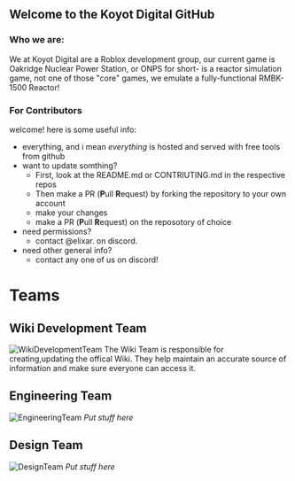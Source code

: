 ## Welcome to the Koyot Digital GitHub

### Who we are:
We at Koyot Digital are a Roblox development group, our current game is Oakridge Nuclear Power Station, or ONPS for short- is a reactor simulation game, not one of those "core" games, we emulate a fully-functional RMBK-1500 Reactor!

### For Contributors
welcome! here is some useful info:
* everything, and i mean *everything* is hosted and served with free tools from github
* want to update somthing?
  * First, look at the README.md or CONTRIUTING.md in the respective repos
  * Then make a PR (**P**ull **R**equest) by forking the repository to your own account
  * make your changes
  * make a PR (**P**ull **R**equest) on the reposotory of choice
* need permissions?
  * contact @elixar. on discord.
* need other general info?
  * contact any one of us on discord! 
<!-- please finish this later @gargleblaster-rmbk AUG/10/25 -->

# Teams

## Wiki Development Team

![WikiDevelopmentTeam](https://cdn.discordapp.com/attachments/1392867326688235836/1404835381106577511/wikiteam1.png?ex=689ca267&is=689b50e7&hm=3b6855dc1aff12a0f0ab1383d541215ef81375a937d866f5dd1e09a4447bb335&)
The Wiki Team is responsible for creating,updating the offical Wiki. They help maintain an accurate source of information and make sure everyone can access it.

## Engineering Team


![EngineeringTeam](https://cdn.discordapp.com/attachments/1392867326688235836/1404835681657684019/engineeringteam1.png?ex=689ca2af&is=689b512f&hm=cf9ef75c0270d55db3ff6e1e32a1fb73dc140629b9fcd0b22e38d31e8f92e854&)
*Put stuff here*

## Design Team


![DesignTeam](https://cdn.discordapp.com/attachments/1392867326688235836/1404836066258849893/designteam1.png?ex=689ca30a&is=689b518a&hm=48259c0683f43fdf47f6d1f5e2078280748c5eaa286d100f62df1f666639d9e9&)
*Put stuff here*
